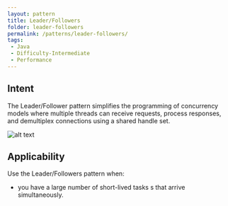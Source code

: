 ```yaml
---
layout: pattern 
title: Leader/Followers
folder: leader-followers
permalink: /patterns/leader-followers/ 
tags:
 - Java
 - Difficulty-Intermediate
 - Performance
---
```


## Intent
The Leader/Follower pattern simplifies the programming
of concurrency models where multiple threads can receive requests, process
responses, and demultiplex connections using a shared handle set.

![alt text](./etc/leader-follower.png "Leader/Followers")

## Applicability
Use the Leader/Followers pattern when:

* you have a large number of short-lived tasks s that arrive simultaneously.

